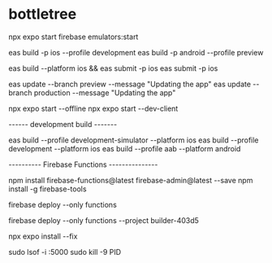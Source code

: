 # bottletree

npx expo start
firebase emulators:start

eas build -p ios --profile development
eas build -p android --profile preview

eas build --platform ios && eas submit -p ios
eas submit -p ios

eas update --branch preview --message "Updating the app"
eas update --branch production --message "Updating the app"

npx expo start --offline
npx expo start --dev-client

------ development build -------

eas build --profile development-simulator --platform ios
eas build --profile development --platform ios
eas build --profile aab --platform android

---------- Firebase Functions ---------------

npm install firebase-functions@latest firebase-admin@latest --save
npm install -g firebase-tools

firebase deploy --only functions

firebase deploy --only functions --project builder-403d5

npx expo install --fix

sudo lsof -i :5000
sudo kill -9 PID
